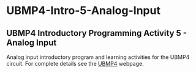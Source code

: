 # UBMP4-Intro-5-Analog-Input

## UBMP4 Introductory Programming Activity 5 - Analog Input

Analog input introductory program and learning activities for the UBMP4 circuit.
For complete details see the [UBMP4](https://mirobo.tech/ubmp4) webpage.